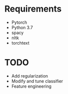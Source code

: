 # Requirements

- Pytorch
- Python 3.7
- spacy
- nltk
- torchtext

# TODO

- Add regularization
- Modify and tune classifier
- Feature engineering

